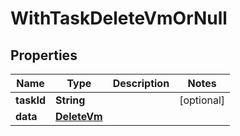 

# WithTaskDeleteVmOrNull


## Properties

Name | Type | Description | Notes
------------ | ------------- | ------------- | -------------
**taskId** | **String** |  |  [optional]
**data** | [**DeleteVm**](DeleteVm.md) |  | 



